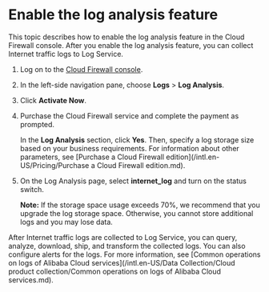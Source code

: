 # Enable the log analysis feature

This topic describes how to enable the log analysis feature in the Cloud Firewall console. After you enable the log analysis feature, you can collect Internet traffic logs to Log Service.

1.  Log on to the [Cloud Firewall console](https://yundunnext.console.aliyun.com/?p=cfwnext).

2.  In the left-side navigation pane, choose **Logs** \> **Log Analysis**.

3.  Click **Activate Now**.

4.  Purchase the Cloud Firewall service and complete the payment as prompted.

    In the **Log Analysis** section, click **Yes**. Then, specify a log storage size based on your business requirements. For information about other parameters, see [Purchase a Cloud Firewall edition](/intl.en-US/Pricing/Purchase a Cloud Firewall edition.md).

5.  On the Log Analysis page, select **internet\_log** and turn on the status switch.

    **Note:** If the storage space usage exceeds 70%, we recommend that you upgrade the log storage space. Otherwise, you cannot store additional logs and you may lose data.


After Internet traffic logs are collected to Log Service, you can query, analyze, download, ship, and transform the collected logs. You can also configure alerts for the logs. For more information, see [Common operations on logs of Alibaba Cloud services](/intl.en-US/Data Collection/Cloud product collection/Common operations on logs of Alibaba Cloud services.md).

